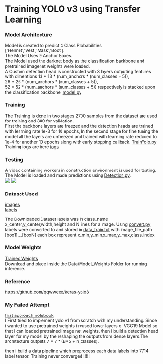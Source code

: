 # Training YOLO v3 using Transfer Learning 
### Model Architecture
Model is created to predict 4 Class Probabilities ['Helmet','Vest','Mask','Boot'].<br>
The Model Uses 9 Anchor Boxes.<br>
The Model used the darknet body as the classification backbone and pretrained imagenet weights were loaded.<br>
A Custom detection head is constructed with 3 layers outputing features with dimentions 13 * 13 * (num_anchors * (num_classes + 5)),<br>
26 * 26 * (num_anchors * (num_classes + 5)),<br>
52 * 52 * (num_anchors * (num_classes + 5)) respectively is stacked upon the classification backbone.
[model.py](https://github.com/Akhil-Tony/PPE-Detection-Yolo-v3-using-keras/blob/c536ab42215577578a84c1b3c29c52ed2c6b96c3/2_Training/src/keras_yolo3/yolo3/model.py#L63-L91)
### Training
The Training is done in two stages
2700 samples from the dataset are used for training and 300 for validation. <br>
First the backbone layers are freezed and the detection heads are trained with learning rate 1e-3 for 10 epochs,
In the second stage for fine tuning the model all the layers are unfreezed and trained with learning rate reduced to 1e-4 for another 10 epochs along with early stopping callback.
[TrainYolo.py](/2_Training/Train_YOLO.py)
Training logs are here [logs](https://github.com/Akhil-Tony/PPE-Detection-Yolo-v3-using-keras/blob/master/Training.ipynb)
### Testing
A video containing workers in construction environment is used for testing.<br>
The Model is loaded and made predictions using [Detection.py](/3_Inference/Detector.py).
<br>
![](https://github.com/Akhil-Tony/PPE-Detection-Yolo-v3-using-keras/blob/master/gif/20220906_133255.gif)
![](https://github.com/Akhil-Tony/PPE-Detection-Yolo-v3-using-keras/blob/master/gif/20220906_133431.gif)
### Dataset Used
[images](https://drive.google.com/drive/folders/1a6HCLloZ0oY1X8Q7rWQkGkITDzZcCDME?usp=sharing)
<br>
[labels](https://drive.google.com/drive/folders/1ews9qncvjQ6aSMuc0rS68SswHLy5X4LV?usp=sharing)

The Downloaded Dataset labels was in class_name x_center,y_center,width,height and N lines for a image.
Using [convert.py](/convert.py) labels were converted to and stored in [data_train.txt](/data_train.txt) with image_file_path [box1]....[boxN]
each box represent x_min,y_min,x_max,y_max,class_index

### Model Weights
[Trained Weights](https://drive.google.com/file/d/1UypC7fhBKwbb9OtTyFFnhZEIkKjbx4mv/view?usp=sharing)
<br>
Download and place inside the Data/Model_Weights Folder for running inference.

### Reference
https://github.com/qqwweee/keras-yolo3

### My Failed Attempt
[first approach notebook](/Yolo_Experiment.ipynb) <br>
I First tried to implement yolo v1 from scratch with my understanding. Since i wanted to use pretrained weights i reused lower layers of VGG19 Model so that i can loaded pretrained image net weights.
then i build a detection head layer for my model by the reshaping the outputs from dense layers.The architecture outputs 7 * 7 * (B*5 + n_classes).

then i build a data pipeline which preprocess each data labels into 7*7*14 label tensor.
Training never converged !!!!!

